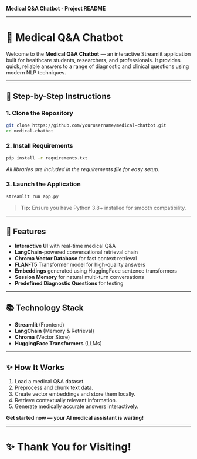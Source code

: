 **Medical Q&A Chatbot - Project README**

---

# 🌿 Medical Q&A Chatbot

Welcome to the **Medical Q&A Chatbot** — an interactive Streamlit application built for healthcare students, researchers, and professionals. It provides quick, reliable answers to a range of diagnostic and clinical questions using modern NLP techniques.

---

## 🚀 Step-by-Step Instructions

### 1. Clone the Repository
```bash
git clone https://github.com/yourusername/medical-chatbot.git
cd medical-chatbot
```

### 2. Install Requirements
```bash
pip install -r requirements.txt
```

*All libraries are included in the requirements file for easy setup.*

### 3. Launch the Application
```bash
streamlit run app.py
```

> **Tip:** Ensure you have Python 3.8+ installed for smooth compatibility.

---

## 🔧 Features

- **Interactive UI** with real-time medical Q&A
- **LangChain**-powered conversational retrieval chain
- **Chroma Vector Database** for fast context retrieval
- **FLAN-T5** Transformer model for high-quality answers
- **Embeddings** generated using HuggingFace sentence transformers
- **Session Memory** for natural multi-turn conversations
- **Predefined Diagnostic Questions** for testing

---

## 📚 Technology Stack

- **Streamlit** (Frontend)
- **LangChain** (Memory & Retrieval)
- **Chroma** (Vector Store)
- **HuggingFace Transformers** (LLMs)

---

## ✨ How It Works

1. Load a medical Q&A dataset.
2. Preprocess and chunk text data.
3. Create vector embeddings and store them locally.
4. Retrieve contextually relevant information.
5. Generate medically accurate answers interactively.

**Get started now — your AI medical assistant is waiting!**

---

# ✨ Thank You for Visiting!

